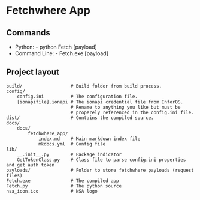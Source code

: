 # Fetchwhere App

## Commands

* Python: - python Fetch [payload]
* Command Line: - Fetch.exe [payload]


## Project layout
    
    build/                  # Build folder from build process.
    config/
        config.ini          # The configuration file.
        [ionapifile].ionapi # The ionapi credential file from InforOS. 
                            # Rename to anything you like but must be 
                            # properely referenced in the config.ini file.
    dist/                   # Contains the compiled source.
    docs/
        docs/
            fetchwhere_app/
                index.md    # Main markdown index file
                mkdocs.yml  # Config file
    lib/
        __.init__.py        # Package indicator
        GetTokenClass.py    # Class file to parse config.ini properties and get auth token
    payloads/               # Folder to store fetchwhere payloads (request files)
    Fetch.exe               # The compiled app
    Fetch.py                # The python source
    nsa_icon.ico            # NSA logo



